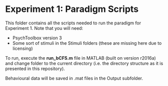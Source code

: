 # Experiment 1: Paradigm Scripts
This folder contains all the scripts needed to run the paradigm for Experiment 1. Note that you will need:
* PsychToolbox version 3
* Some sort of stimuli in the Stimuli folders (these are missing here due to licensing)

To run, execute the <b>run_bCFS.m</b> file in MATLAB (built on version r2016a) and change folder to the current directory (i.e. the directory structure as it is presented in this repository).

Behavioural data will be saved in .mat files in the Output subfolder.
